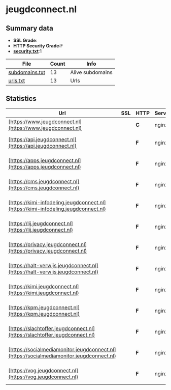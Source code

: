 

# jeugdconnect.nl
## Summary data


 - **SSL Grade**:
 - **HTTP Security Grade**:F
 - **[security.txt](https://www.digitaleoverheid.nl/nieuws/standaard-security-txt-nu-verplicht-voor-overheid/)**:1


| File       | Count | Info |
|------------|-------|------|
|[subdomains.txt](/data/jeugdconnect.nl/subdomains.txt)|13|Alive subdomains|
|[urls.txt](/data/jeugdconnect.nl/urls.txt)|13|Urls|


## Statistics


| Url | SSL | HTTP | Server | Cookie | HSTS | CORS | CTO | CSP | XFO | XXP | RP |FP| Tech |Title |
|--------|-------|-------|------|------|------|------|------|------|------|------|------|------|------|------|
|[https://www.jeugdconnect.nl](https://www.jeugdconnect.nl)| | **C**|nginx|:warning: |:white_check_mark: | | | | :white_check_mark: | | :white_check_mark: | |HSTS Nginx||
|[https://api.jeugdconnect.nl](https://api.jeugdconnect.nl)| | **F**|nginx| | | | | | | | :white_check_mark: | |Bootstrap HSTS Nginx|JustitieConnect|
|[https://apps.jeugdconnect.nl](https://apps.jeugdconnect.nl)| | **F**|nginx| | | | | | | | :white_check_mark: | |Bootstrap HSTS Nginx|JustitieConnect|
|[https://cms.jeugdconnect.nl](https://cms.jeugdconnect.nl)| | **F**|nginx| | | | | | | | :white_check_mark: | |Bootstrap HSTS Nginx|JustitieConnect|
|[https://kimi-infodeling.jeugdconnect.nl](https://kimi-infodeling.jeugdconnect.nl)| | **F**|nginx| | | | | | | | :white_check_mark: | |Bootstrap HSTS Nginx|JustitieConnect|
|[https://lij.jeugdconnect.nl](https://lij.jeugdconnect.nl)| | **F**|nginx| | | | | | | | :white_check_mark: | |Bootstrap HSTS Nginx|JustitieConnect|
|[https://privacy.jeugdconnect.nl](https://privacy.jeugdconnect.nl)| | **F**|nginx| | | | | | | | :white_check_mark: | |Bootstrap HSTS Nginx|JustitieConnect|
|[https://halt-verwijs.jeugdconnect.nl](https://halt-verwijs.jeugdconnect.nl)| | **F**|nginx| | | | | | | | :white_check_mark: | |Bootstrap HSTS Nginx|JustitieConnect|
|[https://kimi.jeugdconnect.nl](https://kimi.jeugdconnect.nl)| | **F**|nginx| | | | | | | | :white_check_mark: | |Bootstrap HSTS Nginx|JustitieConnect|
|[https://kpm.jeugdconnect.nl](https://kpm.jeugdconnect.nl)| | **F**|nginx| | | | | | | | :white_check_mark: | |Bootstrap HSTS Nginx|JustitieConnect|
|[https://slachtoffer.jeugdconnect.nl](https://slachtoffer.jeugdconnect.nl)| | **F**|nginx| | | | | | | | :white_check_mark: | |Bootstrap HSTS Nginx|JustitieConnect|
|[https://socialmediamonitor.jeugdconnect.nl](https://socialmediamonitor.jeugdconnect.nl)| | **F**|nginx| | | | | | | | :white_check_mark: | |Bootstrap HSTS Nginx|JustitieConnect|
|[https://vog.jeugdconnect.nl](https://vog.jeugdconnect.nl)| | **F**|nginx| | | | | | | | :white_check_mark: | |Bootstrap HSTS Nginx|JustitieConnect|


